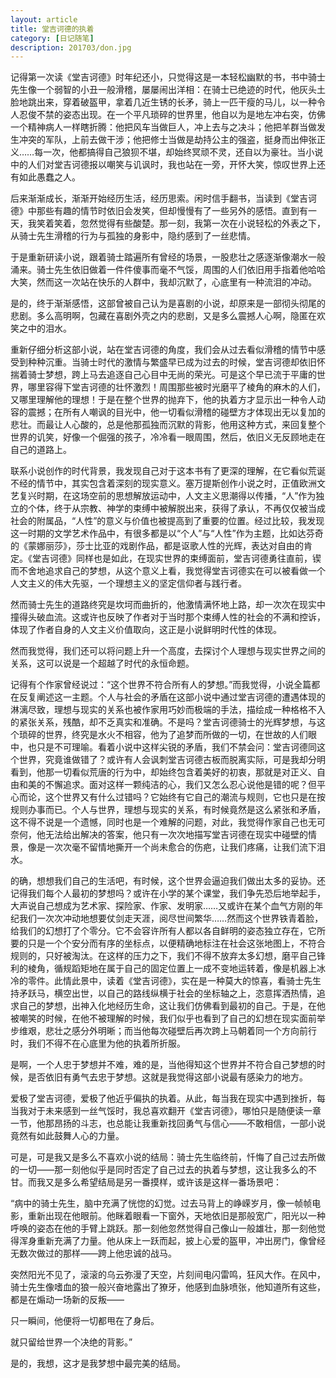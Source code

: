 ```yaml
---
layout: article
title: 堂吉诃德的执着
category: [日记随笔]
description: 201703/don.jpg
---
```

记得第一次读《堂吉诃德》时年纪还小，只觉得这是一本轻松幽默的书，书中骑士先生像一个弱智的小丑一般滑稽，屡屡闹出洋相：在骑士已绝迹的时代，他灰头土脸地跳出来，穿着破盔甲，拿着几近生锈的长矛，骑上一匹干瘦的马儿，以一种令人忍俊不禁的姿态出现。在一个平凡琐碎的世界里，他自以为是地左冲右突，仿佛一个精神病人一样瞎折腾：他把风车当做巨人，冲上去与之决斗；他把羊群当做发生冲突的军队，上前去做干涉；他把修士当做是劫持公主的强盗，挺身而出伸张正义……每一次，他都搞得自己狼狈不堪，却始终冥顽不灵，还自以为豪壮。当小说中的人们对堂吉诃德报以嘲笑与讥讽时，我也站在一旁，开怀大笑，惊叹世界上还有如此愚蠢之人。<!--more-->

后来渐渐成长，渐渐开始经历生活，经历思索。闲时信手翻书，当读到《堂吉诃德》中那些有趣的情节时依旧会发笑，但却慢慢有了一些另外的感悟。直到有一天，我笑着笑着，忽然觉得有些酸楚。那一刻，我第一次在小说轻松的外表之下，从骑士先生滑稽的行为与孤独的身影中，隐约感到了一丝悲情。

于是重新研读小说，跟着骑士踏遍所有曾经的场景，一股悲壮之感逐渐像潮水一般涌来。骑士先生依旧做着一件件傻事而毫不气馁，周围的人们依旧用手指着他哈哈大笑，然而这一次站在快乐的人群中，我却沉默了，心底里有一种流泪的冲动。

是的，终于渐渐感悟，这部曾被自己认为是喜剧的小说，却原来是一部彻头彻尾的悲剧。多么高明啊，包藏在喜剧外壳之内的悲剧，又是多么震撼人心啊，隐匿在欢笑之中的泪水。

重新仔细分析这部小说，站在堂吉诃德的角度，我们会从过去看似滑稽的情节中感受到种种沉重。当骑士时代的激情与繁盛早已成为过去的时候，堂吉诃德却依旧怀揣着骑士梦想，跨上马去追逐自己心目中无尚的荣光。可是这个早已流于平庸的世界，哪里容得下堂吉诃德的壮怀激烈！周围那些被时光磨平了棱角的麻木的人们，又哪里理解他的理想！于是在整个世界的抛弃下，他的执着方才显示出一种令人动容的震撼；在所有人嘲讽的目光中，他一切看似滑稽的碰壁方才体现出无以复加的悲壮。而最让人心酸的，总是他那孤独而沉默的背影，他用这种方式，来回复整个世界的讥笑，好像一个倔强的孩子，冷冷看一眼周围，然后，依旧义无反顾地走在自己的道路上。

联系小说创作的时代背景，我发现自己对于这本书有了更深的理解，在它看似荒诞不经的情节中，其实包含着深刻的现实意义。塞万提斯创作小说之时，正值欧洲文艺复兴时期，在这场空前的思想解放运动中，人文主义思潮得以传播，“人”作为独立的个体，终于从宗教、神学的束缚中被解脱出来，获得了承认，不再仅仅被当成社会的附属品，“人性”的意义与价值也被提高到了重要的位置。经过比较，我发现这一时期的文学艺术作品中，有很多都是以“个人”与“人性”作为主题，比如达芬奇的《蒙娜丽莎》，莎士比亚的戏剧作品，都是讴歌人性的光辉，表达对自由的肯定。《堂吉诃德》同样也是如此，在现实世界的束缚面前，堂吉诃德勇往直前，锲而不舍地追求自己的梦想，从这个意义上看，我觉得堂吉诃德实在可以被看做一个人文主义的伟大先驱，一个理想主义的坚定信仰者与践行者。

然而骑士先生的道路终究是坎坷而曲折的，他激情满怀地上路，却一次次在现实中撞得头破血流。这或许也反映了作者对于当时那个束缚人性的社会的不满和控诉，体现了作者自身的人文主义价值取向，这正是小说鲜明时代性的体现。

然而我觉得，我们还可以将问题上升一个高度，去探讨个人理想与现实世界之间的关系，这可以说是一个超越了时代的永恒命题。

记得有个作家曾经说过：“这个世界不符合所有人的梦想。”而我觉得，小说全篇都在反复阐述这一主题。个人与社会的矛盾在这部小说中通过堂吉诃德的遭遇体现的淋漓尽致，理想与现实的关系也被作家用巧妙而极端的手法，描绘成一种格格不入的紧张关系，残酷，却不乏真实和准确。不是吗？堂吉诃德骑士的光辉梦想，与这个琐碎的世界，终究是水火不相容，他为了追梦而所做的一切，在世故的人们眼中，也只是不可理喻。看着小说中这样尖锐的矛盾，我们不禁会问：堂吉诃德同这个世界，究竟谁做错了？或许有人会讽刺堂吉诃德古板而脱离实际，可是我却分明看到，他那一切看似荒唐的行为中，却始终包含着美好的初衷，那就是对正义、自由和美的不懈追求。面对这样一颗纯洁的心，我们又怎么忍心说他是错的呢？但平心而论，这个世界又有什么过错吗？它始终有它自己的潮流与规则，它也只是在按规则办事而已。个人与世界，理想与现实的关系，有时候竟然是这么紧张和矛盾，这不得不说是一个遗憾，同时也是一个难解的问题，对此，我觉得作家自己也无可奈何，他无法给出解决的答案，他只有一次次地描写堂吉诃德在现实中碰壁的情景，像是一次次毫不留情地撕开一个尚未愈合的伤疤，让我们疼痛，让我们流下泪水。

的确，想想我们自己的生活吧，有时候，这个世界会逼迫我们做出太多的妥协。还记得我们每个人最初的梦想吗？或许在小学的某个课堂，我们争先恐后地举起手，大声说自己想成为艺术家、探险家、作家、发明家……又或许在某个血气方刚的年纪我们一次次冲动地想要仗剑走天涯，阅尽世间繁华……然而这个世界铁青着脸，给我们的幻想打了个零分。它不会容许所有人都以各自鲜明的姿态独立存在，它所要的只是一个个安分而有序的坐标点，以便精确地标注在社会这张地图上，不符合规则的，只好被淘汰。在这样的压力之下，我们不得不放弃太多幻想，磨平自己锋利的棱角，循规蹈矩地在属于自己的固定位置上一成不变地运转着，像是机器上冰冷的零件。此情此景中，读着《堂吉诃德》，实在是一种莫大的惊喜，看骑士先生持矛跃马，横空出世，以自己的路线纵横于社会的坐标轴之上，恣意挥洒热情，追求自己的梦想，出神入化地经历生命，这让我们仿佛看到最初的自己。于是，在他被嘲笑的时候，在他不被理解的时候，我们似乎也看到了自己的幻想在现实面前举步维艰，悲壮之感分外明晰；而当他每次碰壁后再次跨上马朝着同一个方向前行时，我们不得不在心底里为他的执着所折服。

是啊，一个人忠于梦想并不难，难的是，当他得知这个世界并不符合自己梦想的时候，是否依旧有勇气去忠于梦想。这就是我觉得这部小说最有感染力的地方。

爱极了堂吉诃德，爱极了他近乎偏执的执着。从此，每当我在现实中遇到挫折，每当我对于未来感到一丝气馁时，我总喜欢翻开《堂吉诃德》，哪怕只是随便读一章一节，他那昂扬的斗志，也总能让我重新找回勇气与信心——不敢相信，一部小说竟然有如此鼓舞人心的力量。

可是，可是我又是多么不喜欢小说的结局：骑士先生临终前，忏悔了自己过去所做的一切——那一刻他似乎是同时否定了自己过去的执着与梦想，这让我多么的不甘。而我又是多么希望结局是另一番摸样，或许该是这样一番场景吧：

“病中的骑士先生，脑中充满了恍惚的幻觉。过去马背上的峥嵘岁月，像一帧帧电影，重新出现在他眼前。他眯着眼看一下窗外，天地依旧是那般宽广，阳光以一种呼唤的姿态在他的手臂上跳跃。那一刻他忽然觉得自己像山一般雄壮，那一刻他觉得浑身重新充满了力量。他从床上一跃而起，披上心爱的盔甲，冲出房门，像曾经无数次做过的那样——跨上他忠诚的战马。

突然阳光不见了，滚滚的乌云弥漫了天空，片刻间电闪雷鸣，狂风大作。在风中，骑士先生像嗜血的狼一般兴奋地露出了獠牙，他感到血脉喷张，他知道所有这些，都是在煽动一场新的反叛——

只一瞬间，他便将一切都甩在了身后。

就只留给世界一个决绝的背影。”

是的，我想，这才是我梦想中最完美的结局。

